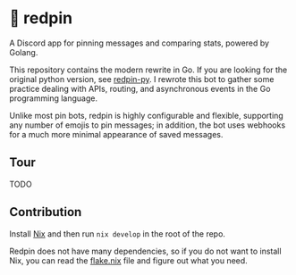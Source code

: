 # 📌 redpin
A Discord app for pinning messages and comparing stats, powered by Golang.

This repository contains the modern rewrite in Go. If you are looking for the original python version, see [redpin-py](https://github.com/jadc/redpin-py). I rewrote this bot to gather some practice dealing with APIs, routing, and asynchronous events in the Go programming language.

Unlike most pin bots, redpin is highly configurable and flexible, supporting any number of emojis to pin messages; in addition, the bot uses webhooks for a much more minimal appearance of saved messages.

## Tour
TODO

## Contribution

Install [Nix](https://nixos.org/download) and then run `nix develop` in the root of the repo.

Redpin does not have many dependencies, so if you do not want to install Nix, you can read the [flake.nix](flake.nix) file and figure out what you need.
